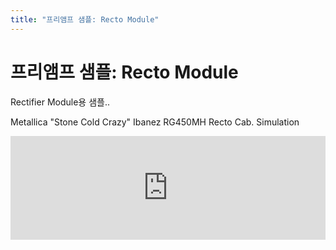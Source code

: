 ```yaml
---
title: "프리앰프 샘플: Recto Module"
---
```

# 프리앰프 샘플: Recto Module


Rectifier Module용 샘플..

Metallica "Stone Cold Crazy"
Ibanez RG450MH
Recto Cab. Simulation






<iframe width="100%" height="166" scrolling="no" frameborder="no" src="https://w.soundcloud.com/player/?url=https%3A//api.soundcloud.com/tracks/147979938&amp;color=ff5500&amp;auto_play=false&amp;hide_related=false&amp;show_artwork=true"></iframe>





